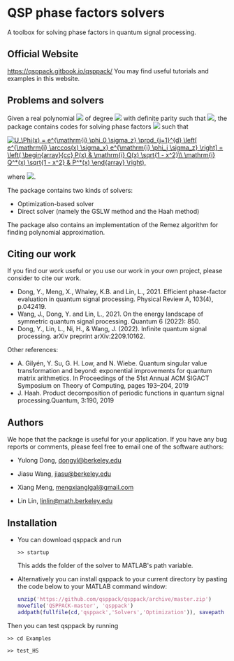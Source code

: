 

# QSP phase factors solvers  

A toolbox for solving phase factors in quantum signal processing.

## Official Website
https://qsppack.gitbook.io/qsppack/
You may find useful tutorials and examples in this website.

## Problems and solvers

Given a real polynomial <img src="http://chart.googleapis.com/chart?cht=tx&chl= f" style="border:none;"> of degree <img src="http://chart.googleapis.com/chart?cht=tx&chl= d" style="border:none;"> with definite parity such that <img src="http://chart.googleapis.com/chart?cht=tx&chl= |f(x)| \le 1, x\in[-1,1]" style="border:none;">, the package contains codes for solving phase factors <img src="http://chart.googleapis.com/chart?cht=tx&chl= \Phi=(\phi_0,\dots,\phi_d)" style="border:none;"> such that

<a href="https://www.codecogs.com/eqnedit.php?latex=U_\Phi(x)&space;=&space;e^{\mathrm{i}&space;\phi_0&space;\sigma_z}&space;\prod_{j=1}^{d}&space;\left[&space;e^{\mathrm{i}&space;\arccos(x)&space;\sigma_x}&space;e^{\mathrm{i}&space;\phi_j&space;\sigma_z}&space;\right]&space;=&space;\left(&space;\begin{array}{cc}&space;P(x)&space;&&space;\mathrm{i}&space;Q(x)&space;\sqrt{1&space;-&space;x^2}\\&space;\mathrm{i}&space;Q^*(x)&space;\sqrt{1&space;-&space;x^2}&space;&&space;P^*(x)&space;\end{array}&space;\right)," target="_blank"><img src="https://latex.codecogs.com/gif.latex?U_\Phi(x)&space;=&space;e^{\mathrm{i}&space;\phi_0&space;\sigma_z}&space;\prod_{j=1}^{d}&space;\left[&space;e^{\mathrm{i}&space;\arccos(x)&space;\sigma_x}&space;e^{\mathrm{i}&space;\phi_j&space;\sigma_z}&space;\right]&space;=&space;\left(&space;\begin{array}{cc}&space;P(x)&space;&&space;\mathrm{i}&space;Q(x)&space;\sqrt{1&space;-&space;x^2}\\&space;\mathrm{i}&space;Q^*(x)&space;\sqrt{1&space;-&space;x^2}&space;&&space;P^*(x)&space;\end{array}&space;\right)," title="U_\Phi(x) = e^{\mathrm{i} \phi_0 \sigma_z} \prod_{j=1}^{d} \left[ e^{\mathrm{i} \arccos(x) \sigma_x} e^{\mathrm{i} \phi_j \sigma_z} \right] = \left( \begin{array}{cc} P(x) & \mathrm{i} Q(x) \sqrt{1 - x^2}\\ \mathrm{i} Q^*(x) \sqrt{1 - x^2} & P^*(x) \end{array} \right)," /></a>

where <img src="http://chart.googleapis.com/chart?cht=tx&chl= P_{\mathrm{Re}}=f" style="border:none;">.

The package contains two kinds of solvers:

- Optimization-based solver 
- Direct solver (namely the GSLW method and the Haah method)

The package also contains an implementation of the Remez algorithm for finding polynomial approximation.

## Citing our work

If you find our work useful or you use our work in your own project, please consider to cite our work.

- Dong, Y., Meng, X., Whaley, K.B. and Lin, L., 2021. Efficient phase-factor evaluation in quantum signal processing. Physical Review A, 103(4), p.042419.
- Wang, J., Dong, Y. and Lin, L., 2021. On the energy landscape of symmetric quantum signal processing. Quantum 6 (2022): 850.
- Dong, Y., Lin, L., Ni, H., & Wang, J. (2022). Infinite quantum signal processing. arXiv preprint arXiv:2209.10162.

Other references: 

- A. Gilyén, Y. Su, G. H. Low, and N. Wiebe. Quantum singular value transformation and beyond: exponential improvements for quantum matrix arithmetics. In Proceedings of the 51st Annual ACM SIGACT Symposium on Theory of Computing, pages 193–204, 2019
- J. Haah. Product decomposition of periodic functions in quantum signal processing.Quantum, 3:190, 2019



##  Authors

We hope that the package is useful for your application. If you have any bug reports or comments, please feel free to email one of the software authors:

* Yulong Dong, dongyl@berkeley.edu

* Jiasu Wang, jiasu@berkeley.edu

* Xiang Meng, mengxianglgal@gmail.com

* Lin Lin, linlin@math.berkeley.edu

  

## Installation

- You can download qsppack and run

	`>> startup`

	This adds the folder of the solver to MATLAB's path variable.

- Alternatively you can install qsppack to your current directory by pasting the code below to your MATLAB command window:

    ```matlab
	unzip('https://github.com/qsppack/qsppack/archive/master.zip')
	movefile('QSPPACK-master', 'qsppack')
	addpath(fullfile(cd,'qsppack','Solvers','Optimization')), savepath
    ```

Then you can test qsppack by running

`>> cd Examples`

`>> test_HS`



